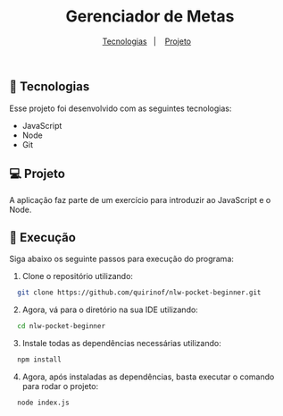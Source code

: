 <h1 align="center"> Gerenciador de Metas </h1>

<p align="center">
  <a href="#-tecnologias">Tecnologias</a>&nbsp;&nbsp;&nbsp;|&nbsp;&nbsp;&nbsp;
  <a href="#-projeto">Projeto</a>&nbsp;&nbsp;&nbsp;
</p>

<br>

## 🚀 Tecnologias

Esse projeto foi desenvolvido com as seguintes tecnologias:

- JavaScript
- Node
- Git

## 💻 Projeto

A aplicação faz parte de um exercício para introduzir ao JavaScript e o Node.

## :memo: Execução

Siga abaixo os seguinte passos para execução do programa:

1. Clone o repositório utilizando:

```bash
  git clone https://github.com/quirinof/nlw-pocket-beginner.git
```

2. Agora, vá para o diretório na sua IDE utilizando:

```bash
  cd nlw-pocket-beginner
```

3. Instale todas as dependências necessárias utilizando:

```bash
  npm install
```

4. Agora, após instaladas as dependências, basta executar o comando para rodar o projeto:

```bash
  node index.js
```
